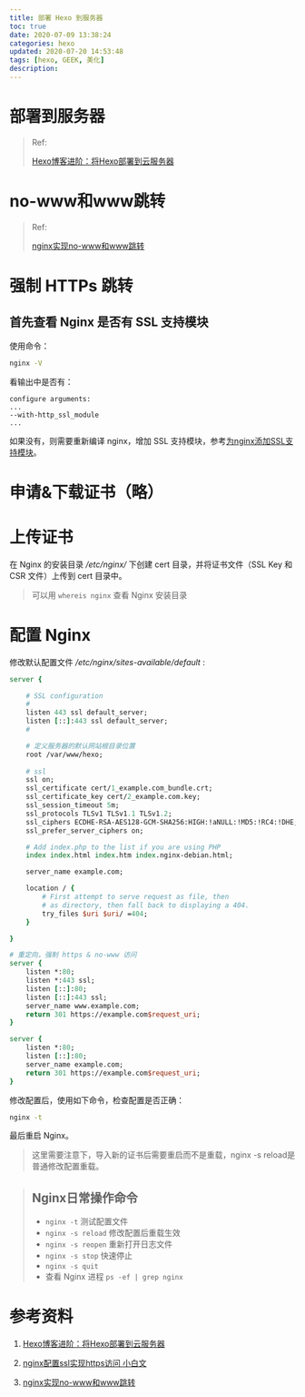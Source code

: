 ```yaml
---
title: 部署 Hexo 到服务器
toc: true
date: 2020-07-09 13:38:24
categories: hexo
updated: 2020-07-20 14:53:48tags: [hexo, GEEK, 美化]
description:
---
```


# 部署到服务器

> Ref:
>
> [Hexo博客进阶：将Hexo部署到云服务器](https://qianfanguojin.github.io/2020/03/03/Hexo博客进阶：将Hexo部署到云服务器/)

# no-www和www跳转

> Ref:
>
> [nginx实现no-www和www跳转](https://www.jianshu.com/p/cec753473ec9)

# 强制 HTTPs 跳转

## 首先查看 Nginx 是否有 SSL 支持模块

使用命令：

~~~bash
nginx -V
~~~

看输出中是否有：

~~~
configure arguments:
...
--with-http_ssl_module
...
~~~

如果没有，则需要重新编译 nginx，增加 SSL 支持模块，参考[为nginx添加SSL支持模块](https://www.codelast.com/原创-为nginx添加ssl支持模块/)。

# 申请&下载证书（略）

# 上传证书

在 Nginx 的安装目录 */etc/nginx/* 下创建 cert 目录，并将证书文件（SSL Key 和 CSR 文件）上传到 cert 目录中。

> 可以用 `whereis nginx` 查看 Nginx 安装目录

# 配置 Nginx

修改默认配置文件 */etc/nginx/sites-available/default* :

~~~tcl
server {

    # SSL configuration
    #
    listen 443 ssl default_server;
    listen [::]:443 ssl default_server;
    #

    # 定义服务器的默认网站根目录位置
    root /var/www/hexo;
    
    # ssl
    ssl on;
    ssl_certificate cert/1_example.com_bundle.crt;
    ssl_certificate_key cert/2_example.com.key;
    ssl_session_timeout 5m;
    ssl_protocols TLSv1 TLSv1.1 TLSv1.2;
    ssl_ciphers ECDHE-RSA-AES128-GCM-SHA256:HIGH:!aNULL:!MD5:!RC4:!DHE;
    ssl_prefer_server_ciphers on;

    # Add index.php to the list if you are using PHP
    index index.html index.htm index.nginx-debian.html;

    server_name example.com;

    location / {
        # First attempt to serve request as file, then
        # as directory, then fall back to displaying a 404.
        try_files $uri $uri/ =404;
    }

}

# 重定向，强制 https & no-www 访问
server {
    listen *:80;
    listen *:443 ssl; 
    listen [::]:80;
    listen [::]:443 ssl; 
    server_name www.example.com;
    return 301 https://example.com$request_uri;
}

server {
    listen *:80;
    listen [::]:80;
    server_name example.com;
    return 301 https://example.com$request_uri;
}
~~~

修改配置后，使用如下命令，检查配置是否正确：

~~~bash
nginx -t
~~~

最后重启 Nginx。

<!--more-->

> 这里需要注意下，导入新的证书后需要重启而不是重载，nginx -s reload是普通修改配置重载。

> ## Nginx日常操作命令
>
> - `nginx -t` 测试配置文件
> - `nginx -s reload` 修改配置后重载生效
> - `nginx -s reopen` 重新打开日志文件
> - `nginx -s stop` 快速停止
> - `nginx -s quit`
> - 查看 Nginx 进程 `ps -ef | grep nginx`

# 参考资料

1. [Hexo博客进阶：将Hexo部署到云服务器](https://qianfanguojin.github.io/2020/03/03/Hexo博客进阶：将Hexo部署到云服务器/)

2. [nginx配置ssl实现https访问 小白文](https://juejin.im/post/5c0144036fb9a04a102f046a)
3. [nginx实现no-www和www跳转](https://www.jianshu.com/p/cec753473ec9)









